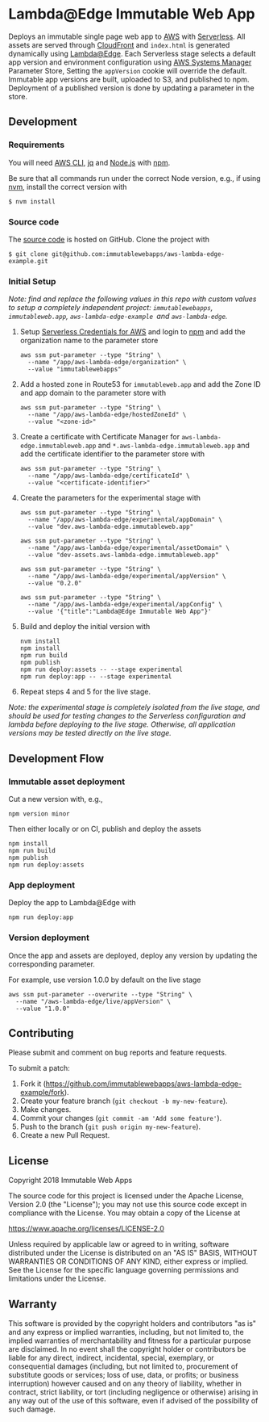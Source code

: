 # Lambda@Edge Immutable Web App

Deploys an immutable single page web app to [AWS] with [Serverless].
All assets are served through [CloudFront]
and `index.html` is generated dynamically using [Lambda@Edge].
Each Serverless stage selects a default app version and environment configuration
using [AWS Systems Manager] Parameter Store,
Setting the `appVersion` cookie will override the default.
Immutable app versions are built, uploaded to S3, and published to npm.
Deployment of a published version is done by updating a parameter in the store.

[AWS Systems Manager]: https://aws.amazon.com/systems-manager/
[AWS]: https://aws.amazon.com/
[CloudFront]: https://aws.amazon.com/cloudfront/
[Lambda@Edge]: https://aws.amazon.com/lambda/edge/
[Serverless]: https://serverless.com/

## Development

### Requirements

You will need [AWS CLI], [jq] and [Node.js] with [npm].

Be sure that all commands run under the correct Node version, e.g.,
if using [nvm], install the correct version with

```
$ nvm install
```

[AWS CLI]: https://aws.amazon.com/cli/
[Node.js]: https://nodejs.org/
[npm]: https://www.npmjs.com/
[nvm]: https://github.com/creationix/nvm
[jq]: https://stedolan.github.io/jq/

### Source code

The [source code] is hosted on GitHub.
Clone the project with

```
$ git clone git@github.com:immutablewebapps/aws-lambda-edge-example.git
```

[source code]: https://github.com/immutablewebapps/aws-lambda-edge-example

### Initial Setup

_Note: find and replace the following values in this repo
with custom values to setup a completely independent project:
`immutablewebapps`, `immutableweb.app`,
`aws-lambda-edge-example `and `aws-lambda-edge`._

1. Setup [Serverless Credentials for AWS] and login to [npm]
   and add the organization name to the parameter store
   ```
   aws ssm put-parameter --type "String" \
     --name "/app/aws-lambda-edge/organization" \
     --value "immutablewebapps"
   ```
2. Add a hosted zone in Route53 for `immutableweb.app` and
   add the Zone ID and app domain to the parameter store with
   ```
   aws ssm put-parameter --type "String" \
     --name "/app/aws-lambda-edge/hostedZoneId" \
     --value "<zone-id>"
   ```
3. Create a certificate with Certificate Manager for
   `aws-lambda-edge.immutableweb.app` and
   `*.aws-lambda-edge.immutableweb.app`
   and add the certificate identifier to the parameter store with
   ```
   aws ssm put-parameter --type "String" \
     --name "/app/aws-lambda-edge/certificateId" \
     --value "<certificate-identifier>"
   ```
4. Create the parameters for the experimental stage with
   ```
   aws ssm put-parameter --type "String" \
     --name "/app/aws-lambda-edge/experimental/appDomain" \
     --value "dev.aws-lambda-edge.immutableweb.app"

   aws ssm put-parameter --type "String" \
     --name "/app/aws-lambda-edge/experimental/assetDomain" \
     --value "dev-assets.aws-lambda-edge.immutableweb.app"

   aws ssm put-parameter --type "String" \
     --name "/app/aws-lambda-edge/experimental/appVersion" \
     --value "0.2.0"

   aws ssm put-parameter --type "String" \
     --name "/app/aws-lambda-edge/experimental/appConfig" \
     --value '{"title":"Lambda@Edge Immutable Web App"}'
   ```
5. Build and deploy the initial version with
   ```
   nvm install
   npm install
   npm run build
   npm publish
   npm run deploy:assets -- --stage experimental
   npm run deploy:app -- --stage experimental
   ```
6. Repeat steps 4 and 5 for the live stage.

_Note: the experimental stage is completely isolated from the live stage,
and should be used for testing changes to the Serverless configuration
and lambda before deploying to the live stage.
Otherwise, all application versions may be tested directly on the live stage._

[Serverless Credentials for AWS]: https://serverless.com/framework/docs/providers/aws/guide/credentials/

## Development Flow

### Immutable asset deployment

Cut a new version with, e.g.,

```
npm version minor
```

Then either locally or on CI, publish and deploy the assets

```
npm install
npm run build
npm publish
npm run deploy:assets
```

### App deployment

Deploy the app to Lambda@Edge with

```
npm run deploy:app
```

### Version deployment

Once the app and assets are deployed,
deploy any version by updating the corresponding parameter.

For example, use version 1.0.0 by default on the live stage

```
aws ssm put-parameter --overwrite --type "String" \
  --name "/aws-lambda-edge/live/appVersion" \
  --value "1.0.0"
```

## Contributing

Please submit and comment on bug reports and feature requests.

To submit a patch:

1. Fork it (https://github.com/immutablewebapps/aws-lambda-edge-example/fork).
2. Create your feature branch (`git checkout -b my-new-feature`).
3. Make changes.
4. Commit your changes (`git commit -am 'Add some feature'`).
5. Push to the branch (`git push origin my-new-feature`).
6. Create a new Pull Request.

## License

Copyright 2018 Immutable Web Apps

The source code for this project is
licensed under the Apache License, Version 2.0 (the "License");
you may not use this source code except in compliance with the License.
You may obtain a copy of the License at

   https://www.apache.org/licenses/LICENSE-2.0

Unless required by applicable law or agreed to in writing, software
distributed under the License is distributed on an "AS IS" BASIS,
WITHOUT WARRANTIES OR CONDITIONS OF ANY KIND, either express or implied.
See the License for the specific language governing permissions and
limitations under the License.

## Warranty

This software is provided by the copyright holders and contributors "as is" and
any express or implied warranties, including, but not limited to, the implied
warranties of merchantability and fitness for a particular purpose are
disclaimed. In no event shall the copyright holder or contributors be liable for
any direct, indirect, incidental, special, exemplary, or consequential damages
(including, but not limited to, procurement of substitute goods or services;
loss of use, data, or profits; or business interruption) however caused and on
any theory of liability, whether in contract, strict liability, or tort
(including negligence or otherwise) arising in any way out of the use of this
software, even if advised of the possibility of such damage.
